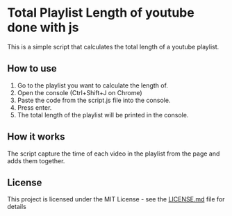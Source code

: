 # Total Playlist Length of youtube done with js

This is a simple script that calculates the total length of a youtube playlist.

## How to use

1. Go to the playlist you want to calculate the length of.
2. Open the console (Ctrl+Shift+J on Chrome)
3. Paste the code from the script.js file into the console.
4. Press enter.
5. The total length of the playlist will be printed in the console.

## How it works

The script capture the time of each video in the playlist from the page and adds them together.


## License

This project is licensed under the MIT License - see the [LICENSE.md](LICENSE.md) file for details

